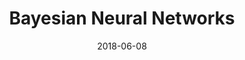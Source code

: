 ---
layout: post
title:  "Bayesian Neural Networks"
date:   2018-06-08
excerpt: "Coming Soon"
image: ""
---